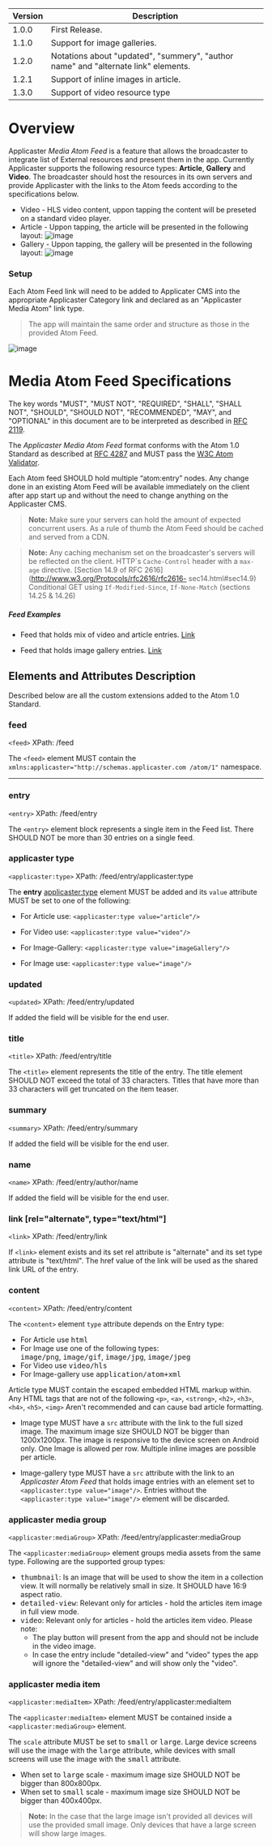 

| Version | Description |
| - | - |
| 1.0.0 | First Release. |
| 1.1.0 | Support for image galleries. |
| 1.2.0 | Notations about "updated", "summery", "author name" and "alternate link" elements. |
| 1.2.1 | Support of inline images in article. |
| 1.3.0 | Support of video resource type |


# Overview
Applicaster *Media Atom Feed* is a feature that
allows the broadcaster to integrate list of
External resources and present them in the app.
Currently Applicaster supports the following
resource types: **Article**, **Gallery**
and **Video**. The broadcaster should host the
resources in its own servers and provide
Applicaster with the links to the Atom feeds
according to the specifications
below.

* Video - HLS video content, uppon tapping the content will be preseted on a standard video player.
* Article - Uppon tapping, the article will be presented in the following layout:
![image](./images/article_inline_images2.png)
* Gallery - Uppon tapping, the gallery will be presented in the following layout:
![image](./images/photoGallery4.png)

### Setup

Each Atom Feed link will need to be added to
Applicater CMS into the appropriate Applicaster
Category link and declared as an "Applicaster Media Atom" link type.

>The app will maintain the same order and structure
as those in the provided Atom Feed.

![image](./images/atom-link-type.png)

# Media Atom Feed Specifications
The key words "MUST", "MUST NOT", "REQUIRED",
"SHALL", "SHALL NOT", "SHOULD", "SHOULD NOT",
"RECOMMENDED", "MAY", and "OPTIONAL" in this
document are to be interpreted as described in
[RFC 2119](http://tools.ietf.org/html/rfc2119).

The *Applicaster Media Atom Feed* format conforms with the Atom 1.0 Standard as described at [RFC 4287](http://tools.ietf.org/html/rfc4287) and MUST pass the [W3C Atom Validator](http://validator.w3.org/feed/).

Each Atom feed SHOULD hold multiple “atom:entry” nodes.
Any change done in an existing Atom Feed will be
available immediately on the client after app start up and without the need to change anything on the Applicaster CMS.


> **Note:** Make sure your servers can hold the
amount of expected concurrent users. As a rule of
thumb the Atom Feed should be cached and served
from a CDN.


>  **Note:** Any caching mechanism set on the
broadcaster's servers will be reflected on the
client. HTTP\`s `Cache-Control` header with a
`max-age` directive. [Section 14.9 of RFC
2616](http://www.w3.org/Protocols/rfc2616/rfc2616-
  sec14.html#sec14.9)
  Conditional GET using `If-Modified-Since`,
  `If-None-Match` (sections 14.25 & 14.26)

  <div class="page-break"></div>

  ##### Feed Examples

  * Feed that holds mix of video and article entries.
	[Link](https://gist.githubusercontent.com/PhilipKram/46117bb42124caac6640/raw/d52b1d7475d105374fef7773336657befdd45e1c/atom-article+video.xml)

  * Feed that holds image gallery entries.
	[Link](https://gist.githubusercontent.com/PhilipKram/e572ba6cfe96a2b2cc59/raw/b7e60ad4a90056decc264b11af597bea1b75d91c/atom-gallery.xml)


## Elements and Attributes Description
Described below are all the custom extensions
added to the Atom 1.0 Standard.

### feed
`<feed>` <span class="badge">XPath: /feed</span>

The `<feed>` element MUST contain the
`xmlns:applicaster="http://schemas.applicaster.com
/atom/1"` namespace.

***

### entry
`<entry>` <span class="badge">XPath:
/feed/entry</span>

The `<entry>` element block represents a single
item in the Feed list. There SHOULD NOT be more
than 30 entries on a single feed.




### applicaster type
`<applicaster:type>` <span
class="badge">XPath:
/feed/entry/applicaster:type</span>

The **entry** <applicaster:type> element
MUST be added and its `value` attribute MUST be set
to one of the following:
* For Article use: `<applicaster:type
value="article"/>`

* For Video use: `<applicaster:type
value="video"/>`

* For Image-Gallery: `<applicaster:type
value="imageGallery"/>`

* For Image use: `<applicaster:type
value="image"/>`

### updated
`<updated>` <span class="badge">XPath:
/feed/entry/updated</span>

If added the field will be visible for the end user.

### title
`<title>` <span class="badge">XPath:
/feed/entry/title</span>

The `<title>` element represents the
title of the entry. The title element SHOULD NOT
exceed the total of 33 characters. Titles that
have more than 33 characters will get truncated on
the item teaser.

### summary
`<summary>` <span class="badge">XPath:
/feed/entry/summary</span>

If added the field will be visible for the end user.

### name
`<name>` <span class="badge">XPath:
/feed/entry/author/name</span>

If added the field will be visible for the end user.


### link [rel="alternate", type="text/html"]
`<link>` <span class="badge">XPath:
/feed/entry/link</span>

If `<link>` element exists and its set rel attribute is "alternate"
and its set type attribute is "text/html". The
href value of the link will be used as the shared link URL of the entry.

### content
`<content>` <span class="badge">XPath:
/feed/entry/content</span>

The `<content>` element `type` attribute
depends on the Entry type:
* For Article use <kbd>html</kbd>
* For Image use one of the following types:  
<kbd>image/png</kbd>, <kbd>image/gif</kbd>,
<kbd>image/jpg</kbd>, <kbd>image/jpeg</kbd>
* For Video use <kbd>video/hls</kbd>
* For Image-gallery use
<kbd>application/atom+xml</kbd>

Article type MUST contain the escaped embedded HTML markup
within.
Any HTML tags that are not of the following `<p>`,
`<a>`, `<strong>`, `<h2>`, `<h3>`, `<h4>`, `<h5>`, `<img>`
Aren't recommended and can cause bad article formatting.

* Image type MUST have a `src` attribute with the
link to the full sized image. The maximum image
size SHOULD NOT be bigger than 1200x1200px.
The image is responsive to the device screen on Android only.
One Image is allowed per row.
Multiple inline images are possible per article.

* Image-gallery type MUST have a `src` attribute
with the link to an *Applicaster Atom Feed* that
holds image entries with an element set to
`<applicaster:type
value="image"/>`. Entries without
the `<applicaster:type
value="image"/>` element will be discarded.


### applicaster media group
`<applicaster:mediaGroup>` <span
class="badge">XPath:
/feed/entry/applicaster:mediaGroup</span>

The `<applicaster:mediaGroup>` element groups
media assets from the same type. Following are the
supported group types:
* <kbd>thumbnail</kbd>: Is an image that will be
used to show the item in a collection view. It
will normally be relatively small in size. It
SHOULD have 16:9 aspect ratio.
* <kbd>detailed-view</kbd>: Relevant only for
articles - hold the articles item image in full
view mode.
* <kbd>video</kbd>: Relevant only for
articles - hold the articles item video.
Please note:
	* The play button will present from the app and should not be include in the video image.
	* In case the entry include "detailed-view" and "video" types the app will ignore the "detailed-view" and will show only the "video".


### applicaster media item
`<applicaster:mediaItem>` <span
class="badge">XPath:
/feed/entry/applicaster:mediaItem</span>

The `<applicaster:mediaItem>` element MUST be
contained inside a `<applicaster:mediaGroup>`
element.

The `scale` attribute MUST be set to
<kbd>small</kbd> or <kbd>large</kbd>. Large device
screens will use the image with the
<kbd>large</kbd> attribute, while devices with
small screens will use the image with the
<kbd>small</kbd> attribute.
* When set to <kbd>large</kbd> scale - maximum
image size SHOULD NOT be bigger than 800x800px.
* When set to <kbd>small</kbd> scale - maximum
image size SHOULD NOT be bigger than 400x400px.


>  **Note:** In the case that the large
image isn't provided all devices will use the
provided small image. Only devices that
have a large screen will show large
images.

